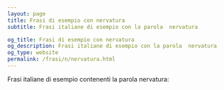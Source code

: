 ```yaml
---
layout: page
title: Frasi di esempio con nervatura 
subtitle: Frasi italiane di esempio con la parola  nervatura

og_title: Frasi di esempio con nervatura 
og_description: Frasi italiane di esempio con la parola  nervatura
og_type: website
permalink: /frasi/n/nervatura.html
---
```


Frasi italiane di esempio contenenti la parola nervatura:


